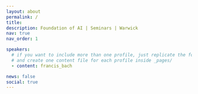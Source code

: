 ```yaml
---
layout: about
permalink: /
title:
description: Foundation of AI | Seminars | Warwick
nav: true
nav_order: 1

speakers:
  # if you want to include more than one profile, just replicate the following block
  # and create one content file for each profile inside _pages/
  - content: francis_bach

news: false
social: true
---
```


